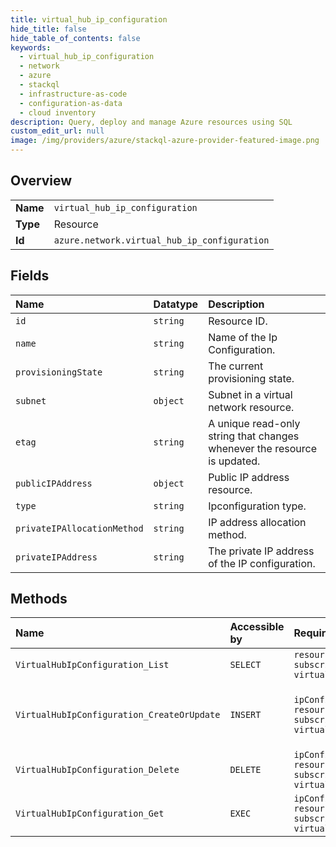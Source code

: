 ```yaml
---
title: virtual_hub_ip_configuration
hide_title: false
hide_table_of_contents: false
keywords:
  - virtual_hub_ip_configuration
  - network
  - azure    
  - stackql
  - infrastructure-as-code
  - configuration-as-data
  - cloud inventory
description: Query, deploy and manage Azure resources using SQL
custom_edit_url: null
image: /img/providers/azure/stackql-azure-provider-featured-image.png
---
```

  
    

## Overview
<table><tbody>
<tr><td><b>Name</b></td><td><code>virtual_hub_ip_configuration</code></td></tr>
<tr><td><b>Type</b></td><td>Resource</td></tr>
<tr><td><b>Id</b></td><td><code>azure.network.virtual_hub_ip_configuration</code></td></tr>
</tbody></table>

## Fields
| Name | Datatype | Description |
|:-----|:---------|:------------|
| `id` | `string` | Resource ID. |
| `name` | `string` | Name of the Ip Configuration. |
| `provisioningState` | `string` | The current provisioning state. |
| `subnet` | `object` | Subnet in a virtual network resource. |
| `etag` | `string` | A unique read-only string that changes whenever the resource is updated. |
| `publicIPAddress` | `object` | Public IP address resource. |
| `type` | `string` | Ipconfiguration type. |
| `privateIPAllocationMethod` | `string` | IP address allocation method. |
| `privateIPAddress` | `string` | The private IP address of the IP configuration. |
## Methods
| Name | Accessible by | Required Params | Description |
|:-----|:--------------|:----------------|:------------|
| `VirtualHubIpConfiguration_List` | `SELECT` | `resourceGroupName, subscriptionId, virtualHubName` | Retrieves the details of all VirtualHubIpConfigurations. |
| `VirtualHubIpConfiguration_CreateOrUpdate` | `INSERT` | `ipConfigName, resourceGroupName, subscriptionId, virtualHubName` | Creates a VirtualHubIpConfiguration resource if it doesn't exist else updates the existing VirtualHubIpConfiguration. |
| `VirtualHubIpConfiguration_Delete` | `DELETE` | `ipConfigName, resourceGroupName, subscriptionId, virtualHubName` | Deletes a VirtualHubIpConfiguration. |
| `VirtualHubIpConfiguration_Get` | `EXEC` | `ipConfigName, resourceGroupName, subscriptionId, virtualHubName` | Retrieves the details of a Virtual Hub Ip configuration. |
